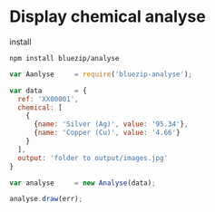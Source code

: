 Display chemical analyse
===============================


install

    npm install bluezip/analyse
    
   
~~~javascript
var Aanlyse     = require('bluezip-analyse');

var data        = {
  ref: 'XX00001',
  chemical: [
    {
      {name: 'Silver (Ag)', value: '95.34'},
      {name: 'Copper (Cu)', value: '4.66'}
    }
  ],
  output: 'folder to output/images.jpg'
}

var analyse     = new Analyse(data);

analyse.draw(err);
~~~
